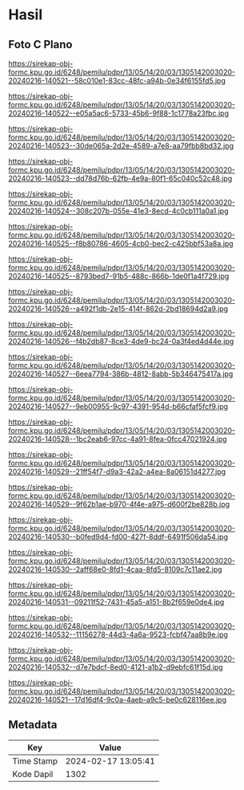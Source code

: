 # Hasil

## Foto C Plano

https://sirekap-obj-formc.kpu.go.id/6248/pemilu/pdpr/13/05/14/20/03/1305142003020-20240216-140521--58c010e1-83cc-48fc-a94b-0e34f6155fd5.jpg

https://sirekap-obj-formc.kpu.go.id/6248/pemilu/pdpr/13/05/14/20/03/1305142003020-20240216-140522--e05a5ac6-5733-45b6-9f88-1c1778a23fbc.jpg

https://sirekap-obj-formc.kpu.go.id/6248/pemilu/pdpr/13/05/14/20/03/1305142003020-20240216-140523--30de065a-2d2e-4589-a7e8-aa79fbb8bd32.jpg

https://sirekap-obj-formc.kpu.go.id/6248/pemilu/pdpr/13/05/14/20/03/1305142003020-20240216-140523--dd78d76b-62fb-4e9a-80f1-65c040c52c48.jpg

https://sirekap-obj-formc.kpu.go.id/6248/pemilu/pdpr/13/05/14/20/03/1305142003020-20240216-140524--308c207b-055e-41e3-8ecd-4c0cb111a0a1.jpg

https://sirekap-obj-formc.kpu.go.id/6248/pemilu/pdpr/13/05/14/20/03/1305142003020-20240216-140525--f8b80786-4605-4cb0-bec2-c425bbf53a8a.jpg

https://sirekap-obj-formc.kpu.go.id/6248/pemilu/pdpr/13/05/14/20/03/1305142003020-20240216-140525--8793bed7-91b5-488c-866b-1de0f1a4f729.jpg

https://sirekap-obj-formc.kpu.go.id/6248/pemilu/pdpr/13/05/14/20/03/1305142003020-20240216-140526--a492f1db-2e15-414f-862d-2bd18694d2a9.jpg

https://sirekap-obj-formc.kpu.go.id/6248/pemilu/pdpr/13/05/14/20/03/1305142003020-20240216-140526--f4b2db87-8ce3-4de9-bc24-0a3f4ed4d44e.jpg

https://sirekap-obj-formc.kpu.go.id/6248/pemilu/pdpr/13/05/14/20/03/1305142003020-20240216-140527--6eea7794-386b-4812-8abb-5b346475417a.jpg

https://sirekap-obj-formc.kpu.go.id/6248/pemilu/pdpr/13/05/14/20/03/1305142003020-20240216-140527--9eb00955-9c97-4391-954d-b66cfaf5fcf9.jpg

https://sirekap-obj-formc.kpu.go.id/6248/pemilu/pdpr/13/05/14/20/03/1305142003020-20240216-140528--1bc2eab6-97cc-4a91-8fea-0fcc47021924.jpg

https://sirekap-obj-formc.kpu.go.id/6248/pemilu/pdpr/13/05/14/20/03/1305142003020-20240216-140529--21ff54f7-d9a3-42a2-a4ea-8a06151d4277.jpg

https://sirekap-obj-formc.kpu.go.id/6248/pemilu/pdpr/13/05/14/20/03/1305142003020-20240216-140529--9f62b1ae-b970-4f4e-a975-d600f2be828b.jpg

https://sirekap-obj-formc.kpu.go.id/6248/pemilu/pdpr/13/05/14/20/03/1305142003020-20240216-140530--b0fed9d4-fd00-427f-8ddf-6491f506da54.jpg

https://sirekap-obj-formc.kpu.go.id/6248/pemilu/pdpr/13/05/14/20/03/1305142003020-20240216-140530--2aff68e0-8fd1-4caa-8fd5-8109c7c11ae2.jpg

https://sirekap-obj-formc.kpu.go.id/6248/pemilu/pdpr/13/05/14/20/03/1305142003020-20240216-140531--09211f52-7431-45a5-a151-8b2f659e0de4.jpg

https://sirekap-obj-formc.kpu.go.id/6248/pemilu/pdpr/13/05/14/20/03/1305142003020-20240216-140532--11156278-44d3-4a6a-9523-fcbf47aa8b9e.jpg

https://sirekap-obj-formc.kpu.go.id/6248/pemilu/pdpr/13/05/14/20/03/1305142003020-20240216-140532--d7e7bdcf-8ed0-4121-a1b2-d9ebfc61f15d.jpg

https://sirekap-obj-formc.kpu.go.id/6248/pemilu/pdpr/13/05/14/20/03/1305142003020-20240216-140521--17d16df4-9c0a-4aeb-a9c5-be0c628116ee.jpg


## Metadata

| Key        | Value               |
| ---------- | ------------------- |
| Time Stamp | 2024-02-17 13:05:41 |
| Kode Dapil | 1302                |



